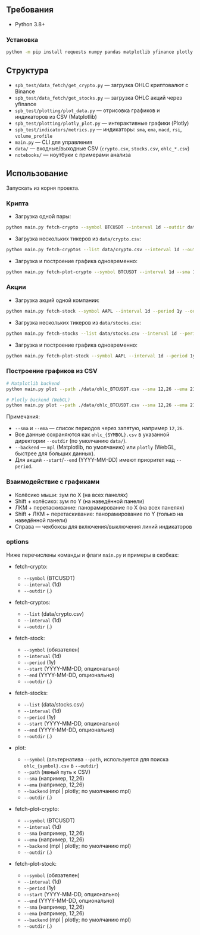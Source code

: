 ## Требования
- Python 3.8+

### Установка
```bash
python -m pip install requests numpy pandas matplotlib yfinance plotly numba
```

## Структура
- `spb_test/data_fetch/get_crypto.py` — загрузка OHLC криптовалют c Binance
- `spb_test/data_fetch/get_stocks.py` — загрузка OHLC акций через yfinance
- `spb_test/plotting/plot_data.py` — отрисовка графиков и индикаторов из CSV (Matplotlib)
- `spb_test/plotting/plotly_plot.py` — интерактивные графики (Plotly)
- `spb_test/indicators/metrics.py` — индикаторы: `sma`, `ema`, `macd`, `rsi`, `volume_profile`
- `main.py` — CLI для управления
- `data/` — входные/выходные CSV (`crypto.csv`, `stocks.csv`, `ohlc_*.csv`)
- `notebooks/` — ноутбуки с примерами анализа

## Использование
Запускать из корня проекта.

### Крипта
- Загрузка одной пары:
```bash
python main.py fetch-crypto --symbol BTCUSDT --interval 1d --outdir data
```
- Загрузка нескольких тикеров из `data/crypto.csv`:
```bash
python main.py fetch-cryptos --list data/crypto.csv --interval 1d --outdir data
```
- Загрузка и построение графика одновременно:
```bash
python main.py fetch-plot-crypto --symbol BTCUSDT --interval 1d --sma 12,26 --ema 21,55 --outdir data
```

### Акции
- Загрузка акций одной компании:
```bash
python main.py fetch-stock --symbol AAPL --interval 1d --period 1y --outdir data
```

- Загрузка нескольких тикеров из `data/stocks.csv`:
```bash
python main.py fetch-stocks --list data/stocks.csv --interval 1d --period 1y --outdir data
```
- Загрузка и построение графика одновременно:
```bash
python main.py fetch-plot-stock --symbol AAPL --interval 1d --period 1y --sma 12,26 --ema 21,55 --outdir data
```

### Построение графиков из CSV
```bash
# Matplotlib backend
python main.py plot --path ./data/ohlc_BTCUSDT.csv --sma 12,26 --ema 21,55 --backend mpl

# Plotly backend (WebGL)
python main.py plot --path ./data/ohlc_BTCUSDT.csv --sma 12,26 --ema 21,55 --backend plotly
```

Примечания:
- `--sma` и `--ema` — список периодов через запятую, например `12,26`.
- Все данные сохраняются как `ohlc_{SYMBOL}.csv` в указанной директории `--outdir` (по умолчанию `data/`).
- `--backend` — `mpl` (Matplotlib, по умолчанию) или `plotly` (WebGL, быстрее для больших данных).
- Для акций `--start`/`--end` (YYYY-MM-DD) имеют приоритет над `--period`.

### Взаимодействие с графиками
- Колёсико мыши: зум по X (на всех панелях)
- Shift + колёсико: зум по Y (на наведённой панели)
- ЛКМ + перетаскивание: панорамирование по X (на всех панелях)
- Shift + ЛКМ + перетаскивание: панорамирование по Y (только на наведённой панели)
- Справа — чекбоксы для включения/выключения линий индикаторов

### options

Ниже перечислены команды и флаги `main.py` и примеры в скобках:

- fetch-crypto:
  - `--symbol` (BTCUSDT)
  - `--interval` (1d)
  - `--outdir` (.)

- fetch-cryptos:
  - `--list` (data/crypto.csv)
  - `--interval` (1d)
  - `--outdir` (.)

- fetch-stock:
  - `--symbol` (обязателен)
  - `--interval` (1d)
  - `--period` (1y)
  - `--start` (YYYY-MM-DD, опционально)
  - `--end` (YYYY-MM-DD, опционально)
  - `--outdir` (.)

- fetch-stocks:
  - `--list` (data/stocks.csv)
  - `--interval` (1d)
  - `--period` (1y)
  - `--start` (YYYY-MM-DD, опционально)
  - `--end` (YYYY-MM-DD, опционально)
  - `--outdir` (.)

- plot:
  - `--symbol` (альтернатива `--path`, используется для поиска `ohlc_{symbol}.csv` в `--outdir`)
  - `--path` (явный путь к CSV)
  - `--sma` (например, 12,26)
  - `--ema` (например, 12,26)
  - `--backend` (mpl | plotly; по умолчанию mpl)
  - `--outdir` (.)

- fetch-plot-crypto:
  - `--symbol` (BTCUSDT)
  - `--interval` (1d)
  - `--sma` (например, 12,26)
  - `--ema` (например, 12,26)
  - `--backend` (mpl | plotly; по умолчанию mpl)
  - `--outdir` (.)

- fetch-plot-stock:
  - `--symbol` (обязателен)
  - `--interval` (1d)
  - `--period` (1y)
  - `--start` (YYYY-MM-DD, опционально)
  - `--end` (YYYY-MM-DD, опционально)
  - `--sma` (например, 12,26)
  - `--ema` (например, 12,26)
  - `--backend` (mpl | plotly; по умолчанию mpl)
  - `--outdir` (.)